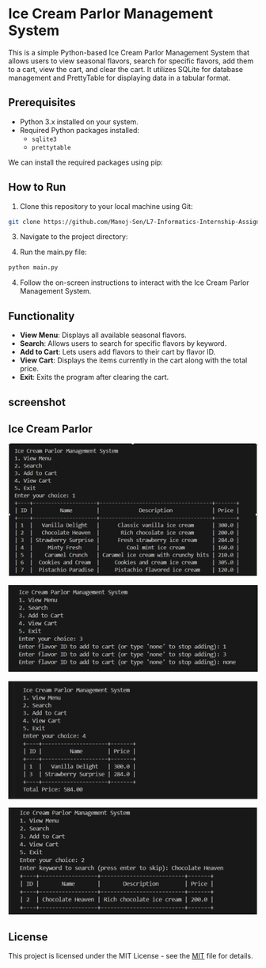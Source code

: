 # Ice Cream Parlor Management System

This is a simple Python-based Ice Cream Parlor Management System that allows users to view seasonal flavors, search for specific flavors, add them to a cart, view the cart, and clear the cart. It utilizes SQLite for database management and PrettyTable for displaying data in a tabular format.

## Prerequisites

- Python 3.x installed on your system.
- Required Python packages installed:
  - `sqlite3`
  - `prettytable`

We can install the required packages using pip:


## How to Run

1. Clone this repository to your local machine using Git:

```sh
git clone https://github.com/Manoj-Sen/L7-Informatics-Internship-Assignment.git
```

3. Navigate to the project directory:


4. Run the main.py file:
 
```sh
python main.py
```


4. Follow the on-screen instructions to interact with the Ice Cream Parlor Management System.

## Functionality

- **View Menu**: Displays all available seasonal flavors.
- **Search**: Allows users to search for specific flavors by keyword.
- **Add to Cart**: Lets users add flavors to their cart by flavor ID.
- **View Cart**: Displays the items currently in the cart along with the total price.
- **Exit**: Exits the program after clearing the cart.


## screenshot

## Ice Cream Parlor 

![](https://github.com/Manoj-Sen/L7-Informatics-Internship-Assignment/blob/main/Image/1.png
)


![](
https://github.com/Manoj-Sen/L7-Informatics-Internship-Assignment/blob/main/Image/2.png
)


![](https://github.com/Manoj-Sen/L7-Informatics-Internship-Assignment/blob/main/Image/3.png
)


![](https://github.com/Manoj-Sen/L7-Informatics-Internship-Assignment/blob/main/Image/4.png
)


## License

This project is licensed under the MIT License - see the [MIT](LICENSE) file for details.

